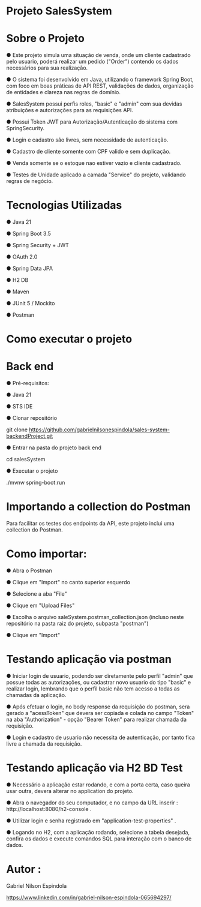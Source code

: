 # Projeto SalesSystem

# Sobre o Projeto

● Este projeto simula uma situação de venda, onde um cliente cadastrado pelo usuario, poderá realizar um pedido ("Order") contendo os dados necessários para sua realização.

● O sistema foi desenvolvido em Java, utilizando o framework Spring Boot, com foco em boas práticas de API REST, validações de dados, organização de entidades e clareza nas regras de domínio. 

● SalesSystem possui perfis roles, "basic" e "admin" com sua devidas atribuições e autorizações para as requisições API.

● Possui Token JWT para Autorização/Autenticação do sistema com SpringSecurity.

● Login e cadastro são livres, sem necessidade de autenticação. 

● Cadastro de cliente somente com CPF valido e sem duplicação.

● Venda somente se o estoque nao estiver vazio e cliente cadastrado.

● Testes de Unidade aplicado a camada "Service" do projeto, validando regras de negócio.

# Tecnologias Utilizadas 

● Java 21

● Spring Boot 3.5

● Spring Security + JWT 

● OAuth 2.0 

● Spring Data JPA 

● H2 DB

● Maven

● JUnit 5 / Mockito

● Postman

# Como executar o projeto
# Back end

● Pré-requisitos: 

● Java 21

● STS IDE

● Clonar repositório

git clone https://github.com/gabrielnilsonespindola/sales-system-backendProject.git

● Entrar na pasta do projeto back end

cd salesSystem

● Executar o projeto

./mvnw spring-boot:run

# Importando a collection do Postman
Para facilitar os testes dos endpoints da API, este projeto inclui uma collection do Postman.

# Como importar:

● Abra o Postman

● Clique em "Import" no canto superior esquerdo

● Selecione a aba "File"

● Clique em "Upload Files"

● Escolha o arquivo saleSystem.postman_collection.json (incluso neste repositório na pasta raiz do projeto, subpasta "postman")

● Clique em "Import"

# Testando aplicação via postman

● Iniciar login de usuario, podendo ser diretamente pelo perfil "admin" que possue todas as autorizações, ou cadastrar novo usuario do tipo "basic" e realizar login, lembrando que o perfil basic não tem acesso a todas as chamadas da aplicação.

● Após efetuar o login, no body response da requisição do postman, sera gerado a "acessToken" que devera ser copiada e colada no campo "Token" na aba "Authorization" - opção "Bearer Token" para realizar chamada da requisição.

● Login e cadastro de usuario não necessita de autenticação, por tanto fica livre a chamada da requisição.

# Testando aplicação via H2 BD Test

● Necessário a aplicação estar rodando, e com a porta certa, caso queira usar outra, devera alterar no application do projeto.

● Abra o navegador do seu computador, e no campo da URL inserir : http://localhost:8080/h2-console .

● Utilizar login e senha registrado em "application-test-properties" .

● Logando no H2, com a aplicação rodando, selecione a tabela desejada, confira os dados e execute comandos SQL para interação com o banco de dados.





# Autor : 

Gabriel Nilson Espindola

https://www.linkedin.com/in/gabriel-nilson-espindola-065694297/


